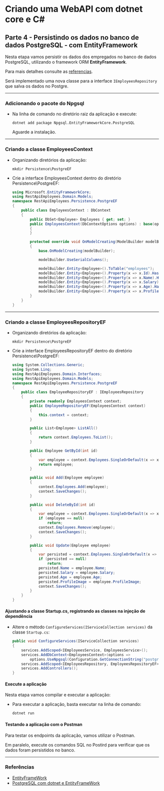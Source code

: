 # Criando uma WebAPI com dotnet core e C#

## Parte 4 - Persistindo os dados no banco de dados PostgreSQL - com EntityFramework

Nesta etapa vamos persistir os dados dos empregados no banco de dados PostgreSQL, utilizando o framework ORM **EntityFramework**.

Para mais detalhes consulte as [referencias](#referências).

Será implementado uma nova classe para a interface ```IEmployeesRepository``` que salva os dados no Postgre.


---
### Adicionando o pacote do Npgsql

- Na linha de comando no diretório raiz da aplicação e execute:
  ```console
  dotnet add package Npgsql.EntityFrameworkCore.PostgreSQL
  ```
  Aguarde a instalação.



---
### Criando a classe EmployeesContext

- Organizando diretórios da aplicação:
  ```console
  mkdir Persistence\PostgreEF
  ```
- Crie a interface EmployeesContext dentro do diretório Persistence\PostgreEF:
  ```csharp
  using Microsoft.EntityFrameworkCore;
  using RestApiEmployees.Domain.Models;
  namespace RestApiEmployees.Persistence.PostgreEF
  {
      public class EmployeesContext : DbContext
      {
          public DbSet<Employee> Employees { get; set; }
          public EmployeesContext(DbContextOptions options) : base(options)
          {
          }

          protected override void OnModelCreating(ModelBuilder modelBuilder)
          {
              base.OnModelCreating(modelBuilder);

              modelBuilder.UseSerialColumns();

              modelBuilder.Entity<Employee>().ToTable("employees");
              modelBuilder.Entity<Employee>().Property(x => x.Id).HasColumnName("id");
              modelBuilder.Entity<Employee>().Property(x => x.Name).HasColumnName("name");
              modelBuilder.Entity<Employee>().Property(x => x.Salary).HasColumnName("salary");
              modelBuilder.Entity<Employee>().Property(x => x.Age).HasColumnName("age");
              modelBuilder.Entity<Employee>().Property(x => x.ProfileImage).HasColumnName("profile_image");
          }
      }
  }
  ```



---
### Criando a classe EmployeesRepositoryEF

- Organizando diretórios da aplicação:
  ```console
  mkdir Persistence\PostgreEF
  ```
- Crie a interface EmployeesRepositoryEF dentro do diretório Persistence\PostgreEF:
  ```csharp
  using System.Collections.Generic;
  using System.Linq;
  using RestApiEmployees.Domain.Interfaces;
  using RestApiEmployees.Domain.Models;
  namespace RestApiEmployees.Persistence.PostgreEF
  {
      public class EmployeeRepositoryEF : IEmployeesRepository
      {
          private readonly EmployeesContext context;
          public EmployeeRepositoryEF(EmployeesContext context)
          {
              this.context = context;
          }

          public List<Employee> ListAll()
          {
              return context.Employees.ToList();
          }

          public Employee GetById(int id)
          {
              var employee = context.Employees.SingleOrDefault(x => x.Id == id);
              return employee;
          }

          public void Add(Employee employee)
          {
              context.Employees.Add(employee);
              context.SaveChanges();
          }

          public void DeleteById(int id)
          {
              var employee = context.Employees.SingleOrDefault(x => x.Id == id);
              if (employee == null)
                  return;
              context.Employees.Remove(employee);
              context.SaveChanges();
          }

          public void Update(Employee employee)
          {
              var persisted = context.Employees.SingleOrDefault(x => x.Id == employee.Id);
              if (persisted == null)
                  return;
              persisted.Name = employee.Name;
              persisted.Salary = employee.Salary;
              persisted.Age = employee.Age;
              persisted.ProfileImage = employee.ProfileImage;
              context.SaveChanges();
          }
      }
  }
  ```


#### Ajustando a classe Startup.cs, registrando as classes na injeção de dependência

- Altere o método ```ConfigureServices(IServiceCollection services)``` da classe ```Startup.cs```:
  ```csharp
  public void ConfigureServices(IServiceCollection services)
  {
      services.AddScoped<IEmployeesService, EmployeesService>();
      services.AddDbContext<EmployeesContext>(options =>
          options.UseNpgsql(Configuration.GetConnectionString("postgresql")));
      services.AddScoped<IEmployeesRepository, EmployeesRepositoryEF>();
      services.AddControllers();
  }
  ```

#### Execute a aplicação

Nesta etapa vamos compilar e executar a aplicação:

- Para executar a aplicação, basta executar na linha de comando:
  ```csharp
  dotnet run
  ```

#### Testando a aplicação com o Postman

Para testar os endpoints da aplicação, vamos utilizar o Postman.

Em paralelo, execute os comandos SQL no Postird para verificar que os dados foram persistidos no banco.



---
### Referências
 - [EntityFrameWork](https://docs.microsoft.com/pt-br/ef/core/)
 - [PostgreSQL com dotnet e EntityFrameWork](https://www.npgsql.org/efcore/index.html)
 